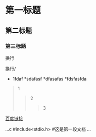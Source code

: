 # 第一标题
## 第二标题
### 第三标题



换行<br>




换行/<br>



* 1fdaf
  *sdafasf
   *dfasafas
    *fdsfasfda


> 1
>> 2
>>> 3

[百度链接](www.baidu.com'这是岑湛权的悬停')

...c
#include<stdio.h>  #这是第一段文档
...
